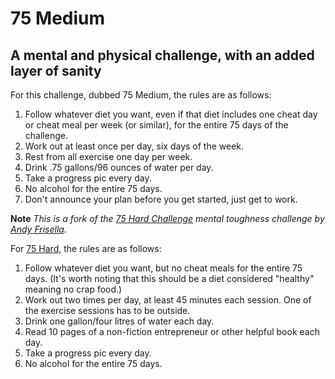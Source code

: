 # 75 Medium
## A mental and physical challenge, with an added layer of sanity

For this challenge, dubbed 75 Medium, the rules are as follows:

1. Follow whatever diet you want, even if that diet includes one cheat day or cheat meal per week (or similar), for the entire 75 days of the challenge.
2. Work out at least once per day, six days of the week.
3. Rest from all exercise one day per week.
4. Drink .75 gallons/96 ounces of water per day.
5. Take a progress pic every day.
6. No alcohol for the entire 75 days.
7. Don't announce your plan before you get started, just get to work.

**Note** *This is a fork of the [75 Hard Challenge](https://andyfrisella.com/blogs/mfceo-project-podcast/75hard-a-75-day-tactical-guide-to-winning-the-war-with-yourself-with-andy-frisella-mfceo291) mental toughness challenge by [Andy Frisella](https://andyfrisella.com/).*

For [75 Hard](https://75hard.com/info), the rules are as follows:

1. Follow whatever diet you want, but no cheat meals for the entire 75 days. (It's worth noting that this should be a diet considered "healthy" meaning no crap food.)
2. Work out two times per day, at least 45 minutes each session. One of the exercise sessions has to be outside.
3. Drink one gallon/four litres of water each day.
4. Read 10 pages of a non-fiction entrepreneur or other helpful book each day.
5. Take a progress pic every day.
6. No alcohol for the entire 75 days.
